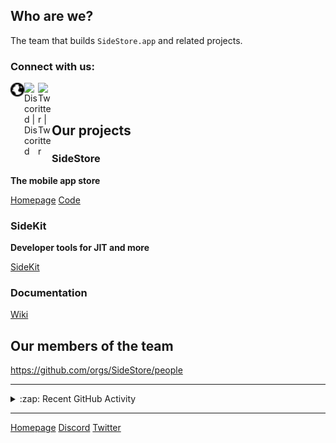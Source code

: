 <!-- 
Docs: How to use GitHub README and actions to auto-generate embedded content.
https://github.com/anuraghazra/github-readme-stats
https://www.youtube.com/watch?v=n6d4KHSKqGk
https://github.com/rahuldkjain/github-profile-readme-generator
 -->

## Who are we?

The team that builds `SideStore.app` and related projects.

### Connect with us:

<!--
[![Website](https://img.shields.io/website?label=sidestore.io&style=for-the-badge&url=https://sidestore.io)](https://sidestore.io)
[![Twitter Follow](https://img.shields.io/twitter/follow/sidestore_io?color=1DA1F2&logo=twitter&style=for-the-badge)](https://twitter.com/intent/follow?original_referer=https%3A%2F%2Fgithub.com%2Fsidestore&screen_name=sidestore)
[![GitHub Followers](https://img.shields.io/github/followers/sidestore?style=for-the-badge)]()
[![GitHub Sponsors](https://img.shields.io/github/sponsors/sidestore?style=for-the-badge
)]() 
-->

[<img align="left" alt="sidestore.io" width="22px" src="https://raw.githubusercontent.com/iconic/open-iconic/master/svg/globe.svg" />][website]
[<img align="left" alt="Discord | Discord" width="22px" src="https://cdn.jsdelivr.net/npm/simple-icons@v3/icons/discord.svg" />][discord]
[<img align="left" alt="Twitter | Twitter" width="22px" src="https://cdn.jsdelivr.net/npm/simple-icons@v3/icons/twitter.svg" />][twitter]

<br />
<br />

## Our projects

### SideStore

__The mobile app store__

[Homepage][website]
[Code][git.sidestore]

### SideKit

__Developer tools for JIT and more__

[SideKit][git.sidekit]

### Documentation

[Wiki][wiki]

## Our members of the team

https://github.com/orgs/SideStore/people

---

<details>
  <summary>:zap: Recent GitHub Activity</summary>

<!--START_SECTION:activity-->
1. 🗣 Commented on [#887](https://github.com/SideStore/SideStore/issues/887) in [SideStore/SideStore](https://github.com/SideStore/SideStore)
2. ❗️ Opened issue [#887](https://github.com/SideStore/SideStore/issues/887) in [SideStore/SideStore](https://github.com/SideStore/SideStore)
3. 🗣 Commented on [#825](https://github.com/SideStore/SideStore/issues/825) in [SideStore/SideStore](https://github.com/SideStore/SideStore)
4. 🗣 Commented on [#227](https://github.com/SideStore/SideStore/issues/227) in [SideStore/SideStore](https://github.com/SideStore/SideStore)
5. ❗️ Reopened issue [#227](https://github.com/SideStore/SideStore/issues/227) in [SideStore/SideStore](https://github.com/SideStore/SideStore)
6. 🗣 Commented on [#820](https://github.com/SideStore/SideStore/issues/820) in [SideStore/SideStore](https://github.com/SideStore/SideStore)
7. ❗️ Opened issue [#12](https://github.com/SideStore/apps.json/issues/12) in [SideStore/apps.json](https://github.com/SideStore/apps.json)
8. ❗️ Opened issue [#886](https://github.com/SideStore/SideStore/issues/886) in [SideStore/SideStore](https://github.com/SideStore/SideStore)
9. ❗️ Opened issue [#885](https://github.com/SideStore/SideStore/issues/885) in [SideStore/SideStore](https://github.com/SideStore/SideStore)
10. 🗣 Commented on [#881](https://github.com/SideStore/SideStore/issues/881) in [SideStore/SideStore](https://github.com/SideStore/SideStore)
11. 🗣 Commented on [#884](https://github.com/SideStore/SideStore/issues/884) in [SideStore/SideStore](https://github.com/SideStore/SideStore)
12. ❗️ Closed issue [#884](https://github.com/SideStore/SideStore/issues/884) in [SideStore/SideStore](https://github.com/SideStore/SideStore)
13. ❗️ Closed issue [#883](https://github.com/SideStore/SideStore/issues/883) in [SideStore/SideStore](https://github.com/SideStore/SideStore)
14. ❗️ Opened issue [#884](https://github.com/SideStore/SideStore/issues/884) in [SideStore/SideStore](https://github.com/SideStore/SideStore)
15. ❗️ Opened issue [#883](https://github.com/SideStore/SideStore/issues/883) in [SideStore/SideStore](https://github.com/SideStore/SideStore)
16. 🗣 Commented on [#881](https://github.com/SideStore/SideStore/issues/881) in [SideStore/SideStore](https://github.com/SideStore/SideStore)
17. 🗣 Commented on [#846](https://github.com/SideStore/SideStore/issues/846) in [SideStore/SideStore](https://github.com/SideStore/SideStore)
18. 🗣 Commented on [#846](https://github.com/SideStore/SideStore/issues/846) in [SideStore/SideStore](https://github.com/SideStore/SideStore)
19. 🗣 Commented on [#846](https://github.com/SideStore/SideStore/issues/846) in [SideStore/SideStore](https://github.com/SideStore/SideStore)
20. 🗣 Commented on [#781](https://github.com/SideStore/SideStore/issues/781) in [SideStore/SideStore](https://github.com/SideStore/SideStore)
<!--END_SECTION:activity-->

</details>

---

[Homepage][patreon] [Discord][discord] [Twitter][twitter]

<!--
- [Patreon][patreon]
- [OpenCollective][opencollective]
- [YouTube][youtube]
-->

[website]: https://sidestore.io
[wiki]: https://wiki.sidestore.io
[twitter]: https://twitter.com/sidestore_io
[discord]: https://discord.gg/sidestore-949183273383395328
[youtube]: https://youtube.com/TODO
[patreon]: https://www.patreon.com/SideStore
[opencollective]: https://opencollective.com/TODO
[git.sidestore]: https://github.com/SideStore/SideStore/
[git.sidekit]: https://github.com/SideStore/SideKit


